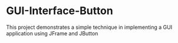 # GUI-Interface-Button
This project demonstrates a simple technique in implementing a GUI application using JFrame and JButton
